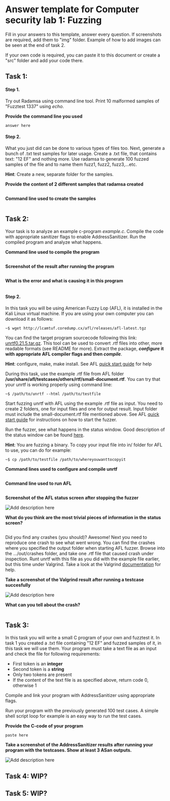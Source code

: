 # **Answer template for Computer security lab 1: Fuzzing**

Fill in your answers to this template, answer every question. If screenshots are required, add them to "img" folder. Example of how to add images can be seen at the end of task 2.

If your own code is required, you can paste it to this document or create a "src" folder and add your code there.

## Task 1:
#### Step 1.
Try out Radamsa using command line tool. Print 10 malformed samples of "Fuzztest 1337" using _echo_. 

**Provide the command line you used**
```
answer here
```

#### Step 2.
 What you just did can be done to various types of files too. Next, generate a bunch of .txt test samples for later usage. Create a .txt file, that contains text: "12 EF" and nothing more. Use radamsa to generate 100 fuzzed samples of the file and to name them fuzz1, fuzz2, fuzz3,...etc.

 __Hint__: Create a new, separate folder for the samples.

**Provide the content of 2 different samples that radamsa created**
```

```
**Command line used to create the samples**
```

```

## Task 2:
Your task is to analyze an example c-program *example.c*. Compile the code with appropriate sanitizer flags to enable AddressSanitizer. Run the compiled program and analyze what happens.

**Command line used to compile the program**
```

```
**Screenshot of the result after running the program**
```

```
**What is the error and what is causing it in this program**
```

```
#### Step 2.

In this task you will be using American Fuzzy Lop (AFL), it is installed in the Kali Linux virtual machine. If you are using your own computer you can download it as follows:
```
~$ wget http://lcamtuf.coredump.cx/afl/releases/afl-latest.tgz
```
You can find the target program sourcecode following this link: [unrtf0.21.5.tar.gz](https://ftp.gnu.org/gnu/unrtf/unrtf-0.21.5.tar.gz). This tool can be used to convert .rtf files into other, more readable formats (see README for more). Extract the package, **_configure_ it with appropriate AFL compiler flags and then _compile_**.

__Hint__: configure, make, make install. See AFL [quick start guide](http://lcamtuf.coredump.cx/afl/README.txt) for help

During this task, use the example .rtf file from AFL folder **/usr/share/afl/testcases/others/rtf/small-document.rtf**. You can try that your unrtf is working properly using command line:
```
~$ /path/to/unrtf --html /path/to/testfile
```
Start fuzzing unrtf with AFL using the example .rtf file as input. You need to create 2 folders, one for input files and one for output result. Input folder must include the small-document.rtf file mentioned above. See AFL [quick start guide](http://lcamtuf.coredump.cx/afl/README.txt) for instructions on how to start the fuzzer. 

Run the fuzzer, see what happens in the status window. Good description of the status window can be found [here](http://lcamtuf.coredump.cx/afl/status_screen.txt).

__Hint__: You are fuzzing a binary. To copy your input file into in/ folder for AFL to use, you can do for example:

```
~$ cp /path/to/testfile /path/to/whereyouwanttocopyit
```

**Command lines used to configure and compile unrtf**
```

```
**Command line used to run AFL**
```

```
**Screenshot of the AFL status screen after stopping the fuzzer**

![](img/Placeholder.jpg  "Add description here")

**What do you think are the most trivial pieces of information in the status screen?**
```

```
Did you find any crashes (you should)? Awesome! Next you need to reproduce one crash to see what went wrong. You can find the crashes where you specified the output folder when starting AFL fuzzer. Browse into the .../out/crashes folder, and take one .rtf file that caused crash under inspection. Runt unrtf with this file as you did with the example file earlier, but this time under Valgrind. Take a look at the Valgrind [documentation](http://valgrind.org/docs/manual/quick-start.html) for help.

**Take a screenshot of the Valgrind result after running a testcase succesfully**

![](img/Placeholder.jpg  "Add description here")

**What can you tell about the crash?**
```

```
## Task 3:

In this task you will write a small C program of your own and fuzztest it. In task 1 you created a .txt file containing "12 EF" and fuzzed samples of it, in this task we will use them. Your program must take a text file as an input and check the file for following requirements:
- First token is an **integer**
- Second token is a **string**
- Only two tokens are present
- If the content of the text file is as specified above, return code 0, otherwise 1

Compile and link your program with AddressSanitizer using appropriate flags.

Run your program with the previously generated 100 test cases. A simple shell script loop for example is an easy way to run the test cases.

**Provide the C-code of your program**
```c
paste here
```

**Take a screenshot of the AddressSanitizer results after running your program with the testcases. Show at least 3 ASan outputs.**

![](img/Placeholder.jpg  "Add description here")

## Task 4: WIP?
## Task 5: WIP?